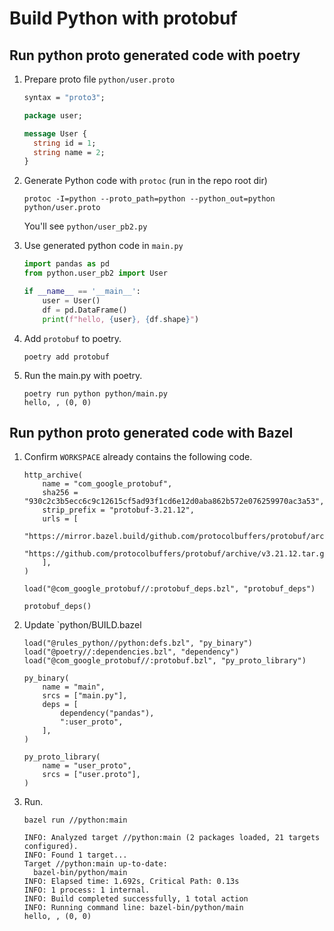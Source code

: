 # Build Python with protobuf


## Run python proto generated code with poetry

1. Prepare proto file `python/user.proto`

    ```protobuf
    syntax = "proto3";

    package user;

    message User {
      string id = 1;
      string name = 2;
    }
    ```
1. Generate Python code with `protoc` (run in the repo root dir)
    ```
    protoc -I=python --proto_path=python --python_out=python python/user.proto
    ```
    You'll see `python/user_pb2.py`

1. Use generated python code in `main.py`
    ```py
    import pandas as pd
    from python.user_pb2 import User

    if __name__ == '__main__':
        user = User()
        df = pd.DataFrame()
        print(f"hello, {user}, {df.shape}")
    ```
1. Add `protobuf` to poetry.

    ```
    poetry add protobuf
    ```
1. Run the main.py with poetry.
    ```
    poetry run python python/main.py
    hello, , (0, 0)
    ```

## Run python proto generated code with Bazel

1. Confirm `WORKSPACE` already contains the following code.
    ```
    http_archive(
        name = "com_google_protobuf",
        sha256 = "930c2c3b5ecc6c9c12615cf5ad93f1cd6e12d0aba862b572e076259970ac3a53",
        strip_prefix = "protobuf-3.21.12",
        urls = [
            "https://mirror.bazel.build/github.com/protocolbuffers/protobuf/archive/v3.21.12.tar.gz",
            "https://github.com/protocolbuffers/protobuf/archive/v3.21.12.tar.gz",
        ],
    )

    load("@com_google_protobuf//:protobuf_deps.bzl", "protobuf_deps")

    protobuf_deps()
    ```
1. Update `python/BUILD.bazel

    ```
    load("@rules_python//python:defs.bzl", "py_binary")
    load("@poetry//:dependencies.bzl", "dependency")
    load("@com_google_protobuf//:protobuf.bzl", "py_proto_library")

    py_binary(
        name = "main",
        srcs = ["main.py"],
        deps = [
            dependency("pandas"),
            ":user_proto",
        ],
    )

    py_proto_library(
        name = "user_proto",
        srcs = ["user.proto"],
    )
    ```
1. Run.
    ```
    bazel run //python:main
    ```

    ```
    INFO: Analyzed target //python:main (2 packages loaded, 21 targets     configured).
    INFO: Found 1 target...
    Target //python:main up-to-date:
      bazel-bin/python/main
    INFO: Elapsed time: 1.692s, Critical Path: 0.13s
    INFO: 1 process: 1 internal.
    INFO: Build completed successfully, 1 total action
    INFO: Running command line: bazel-bin/python/main
    hello, , (0, 0)
    ```
